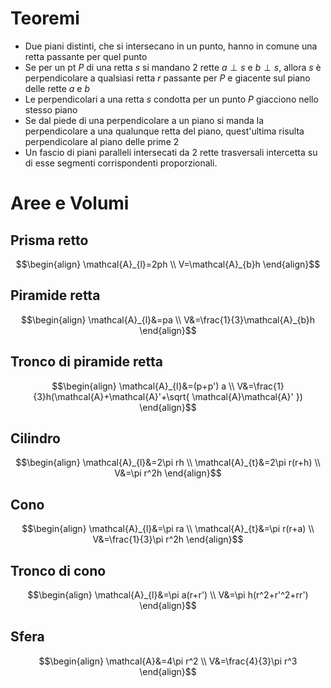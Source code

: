 # Teoremi
- Due piani distinti, che si intersecano in un punto, hanno in comune una retta passante per quel punto
- Se per un pt $P$ di una retta $s$ si mandano 2 rette $a \perp s$ e $b \perp s$, allora $s$ è perpendicolare a qualsiasi retta $r$ passante per $P$ e giacente sul piano delle rette $a$ e $b$
- Le perpendicolari a una retta $s$ condotta per un punto $P$ giacciono nello stesso piano
- Se dal piede di una perpendicolare a un piano si manda la perpendicolare a una qualunque retta del piano, quest'ultima risulta perpendicolare al piano delle prime 2
- Un fascio di piani paralleli intersecati da 2 rette trasversali intercetta su di esse segmenti corrispondenti proporzionali.
# Aree e Volumi
## Prisma retto
$$\begin{align}
\mathcal{A}_{l}=2ph \\
V=\mathcal{A}_{b}h 
\end{align}$$

## Piramide retta
$$\begin{align}
\mathcal{A}_{l}&=pa \\
V&=\frac{1}{3}\mathcal{A}_{b}h
\end{align}$$

## Tronco di piramide retta
$$\begin{align}
\mathcal{A}_{l}&=(p+p') a \\
V&=\frac{1}{3}h(\mathcal{A}+\mathcal{A}'+\sqrt{ \mathcal{A}\mathcal{A}' })
\end{align}$$

## Cilindro

$$\begin{align}
\mathcal{A}_{l}&=2\pi rh \\
\mathcal{A}_{t}&=2\pi r(r+h) \\
V&=\pi r^2h
\end{align}$$


## Cono

$$\begin{align}
\mathcal{A}_{l}&=\pi ra \\
\mathcal{A}_{t}&=\pi r(r+a)  \\
V&=\frac{1}{3}\pi r^2h
\end{align}$$


## Tronco di cono

$$\begin{align}
\mathcal{A}_{l}&=\pi a(r+r') \\
V&=\pi h(r^2+r'^2+rr') 
\end{align}$$


## Sfera
$$\begin{align}
\mathcal{A}&=4\pi r^2 \\
V&=\frac{4}{3}\pi r^3
\end{align}$$
